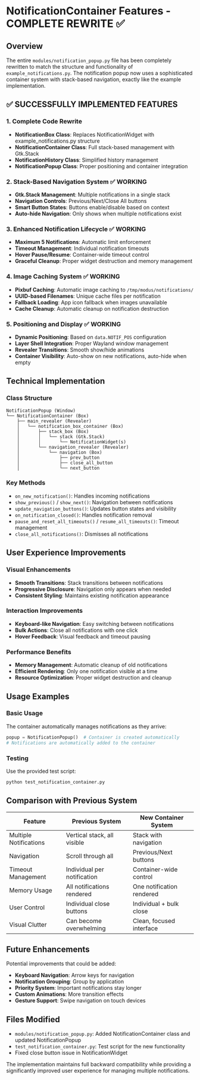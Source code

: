 # NotificationContainer Features - COMPLETE REWRITE ✅

## Overview

The entire `modules/notification_popup.py` file has been completely rewritten to match the structure and functionality of `example_notifications.py`. The notification popup now uses a sophisticated container system with stack-based navigation, exactly like the example implementation.

## ✅ SUCCESSFULLY IMPLEMENTED FEATURES

### 1. **Complete Code Rewrite**
- **NotificationBox Class**: Replaces NotificationWidget with example_notifications.py structure
- **NotificationContainer Class**: Full stack-based management with Gtk.Stack
- **NotificationHistory Class**: Simplified history management
- **NotificationPopup Class**: Proper positioning and container integration

### 2. **Stack-Based Navigation System** ✅ WORKING
- **Gtk.Stack Management**: Multiple notifications in a single stack
- **Navigation Controls**: Previous/Next/Close All buttons
- **Smart Button States**: Buttons enable/disable based on context
- **Auto-hide Navigation**: Only shows when multiple notifications exist

### 3. **Enhanced Notification Lifecycle** ✅ WORKING
- **Maximum 5 Notifications**: Automatic limit enforcement
- **Timeout Management**: Individual notification timeouts
- **Hover Pause/Resume**: Container-wide timeout control
- **Graceful Cleanup**: Proper widget destruction and memory management

### 4. **Image Caching System** ✅ WORKING
- **Pixbuf Caching**: Automatic image caching to `/tmp/modus/notifications/`
- **UUID-based Filenames**: Unique cache files per notification
- **Fallback Loading**: App icon fallback when images unavailable
- **Cache Cleanup**: Automatic cleanup on notification destruction

### 5. **Positioning and Display** ✅ WORKING
- **Dynamic Positioning**: Based on `data.NOTIF_POS` configuration
- **Layer Shell Integration**: Proper Wayland window management
- **Revealer Transitions**: Smooth show/hide animations
- **Container Visibility**: Auto-show on new notifications, auto-hide when empty

## Technical Implementation

### Class Structure
```
NotificationPopup (Window)
└── NotificationContainer (Box)
    ├── main_revealer (Revealer)
    │   └── notification_box_container (Box)
    │       ├── stack_box (Box)
    │       │   └── stack (Gtk.Stack)
    │       │       └── NotificationWidget(s)
    │       └── navigation_revealer (Revealer)
    │           └── navigation (Box)
    │               ├── prev_button
    │               ├── close_all_button
    │               └── next_button
```

### Key Methods
- `on_new_notification()`: Handles incoming notifications
- `show_previous()` / `show_next()`: Navigation between notifications
- `update_navigation_buttons()`: Updates button states and visibility
- `on_notification_closed()`: Handles notification removal
- `pause_and_reset_all_timeouts()` / `resume_all_timeouts()`: Timeout management
- `close_all_notifications()`: Dismisses all notifications

## User Experience Improvements

### Visual Enhancements
- **Smooth Transitions**: Stack transitions between notifications
- **Progressive Disclosure**: Navigation only appears when needed
- **Consistent Styling**: Maintains existing notification appearance

### Interaction Improvements
- **Keyboard-like Navigation**: Easy switching between notifications
- **Bulk Actions**: Close all notifications with one click
- **Hover Feedback**: Visual feedback and timeout pausing

### Performance Benefits
- **Memory Management**: Automatic cleanup of old notifications
- **Efficient Rendering**: Only one notification visible at a time
- **Resource Optimization**: Proper widget destruction and cleanup

## Usage Examples

### Basic Usage
The container automatically manages notifications as they arrive:
```python
popup = NotificationPopup()  # Container is created automatically
# Notifications are automatically added to the container
```

### Testing
Use the provided test script:
```bash
python test_notification_container.py
```

## Comparison with Previous System

| Feature | Previous System | New Container System |
|---------|----------------|---------------------|
| Multiple Notifications | Vertical stack, all visible | Stack with navigation |
| Navigation | Scroll through all | Previous/Next buttons |
| Timeout Management | Individual per notification | Container-wide control |
| Memory Usage | All notifications rendered | One notification rendered |
| User Control | Individual close buttons | Individual + bulk close |
| Visual Clutter | Can become overwhelming | Clean, focused interface |

## Future Enhancements

Potential improvements that could be added:
- **Keyboard Navigation**: Arrow keys for navigation
- **Notification Grouping**: Group by application
- **Priority System**: Important notifications stay longer
- **Custom Animations**: More transition effects
- **Gesture Support**: Swipe navigation on touch devices

## Files Modified

- `modules/notification_popup.py`: Added NotificationContainer class and updated NotificationPopup
- `test_notification_container.py`: Test script for the new functionality
- Fixed close button issue in NotificationWidget

The implementation maintains full backward compatibility while providing a significantly improved user experience for managing multiple notifications.
